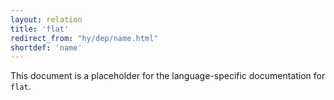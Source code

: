 ```yaml
---
layout: relation
title: 'flat'
redirect_from: "hy/dep/name.html"
shortdef: 'name'
---
```


This document is a placeholder for the language-specific documentation
for `flat`.
